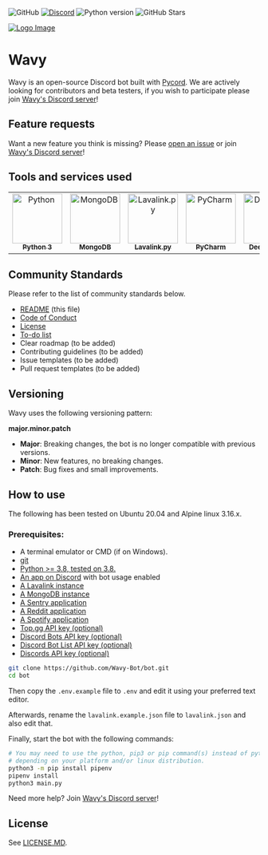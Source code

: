 ![GitHub](https://img.shields.io/github/license/Wavy-Bot/bot?color=A42E2B&logo=gnu&logoColor=white&style=for-the-badge)
[![Discord](https://img.shields.io/discord/710436465938530307?color=%235865F2&label=Discord&logo=discord&logoColor=white&style=for-the-badge)](https://discord.wavybot.com)
![Python version](https://img.shields.io/badge/Python-3.8-blue?style=for-the-badge&logo=python&logoColor=ffce3d&color=376f9e)
![GitHub Stars](https://img.shields.io/github/stars/Wavy-Bot/bot?color=%23ffce3d&logo=github&style=for-the-badge)

[![Logo Image](https://repository-images.githubusercontent.com/376505145/389bce00-cc35-11eb-8aab-bb86194ee165)](https://wavybot.com)

# Wavy
Wavy is an open-source Discord bot built with [Pycord](https://github.com/Pycord-Development/pycord). We are actively looking for contributors and beta testers, if you wish to participate please join [Wavy's Discord server](https://discord.wavybot.com)!

## Feature requests
Want a new feature you think is missing? Please [open an issue](https://github.com/Wavy-Bot/bot/issues/new) or join [Wavy's Discord server](https://discord.wavybot.com)!

## Tools and services used
<table>
  <tr>
    <td align="center"><a href="https://www.python.org/"><img src="https://upload.wikimedia.org/wikipedia/commons/thumb/c/c3/Python-logo-notext.svg/768px-Python-logo-notext.svg.png" width="100px;" alt="Python"/><br /><sub><b>Python 3</b></sub></a><br /></td>
    <td align="center"><a href="https://www.mongodb.com/"><img src="https://cdn.iconscout.com/icon/free/png-256/mongodb-3629020-3030245.png" width="100px;" alt="MongoDB"/><br /><sub><b>MongoDB</b></sub></a><br /></td>
    <td align="center"><a href="https://github.com/Devoxin/Lavalink.py"><img src="https://serux.pro/9e83af1581.png" width="100px;" alt="Lavalink.py"/><br /><sub><b>Lavalink.py</b></sub></a><br /></td>
    <td align="center"><a href="https://www.jetbrains.com/pycharm/"><img src="https://i2.wp.com/clay-atlas.com/wp-content/uploads/2019/10/PyCharm_Logo.svg_.png?resize=1024%2C1024&ssl=1" width="100px;" alt="PyCharm"/><br /><sub><b>PyCharm</b></sub></a><br /></td>
    <td align="center"><a href="https://deepsource.io/"><img src="https://static.crozdesk.com/web_app_library/providers/logos/000/011/711/original/deepsource-1608196869-logo.png?1608196869" width="100px;" alt="Deepsource"/><br /><sub><b>Deepsource</b></sub></a><br /></td>
    <td align="center"><a href="https://sentry.io/"><img src="https://external-content.duckduckgo.com/iu/?u=https%3A%2F%2Fmedia-exp1.licdn.com%2Fdms%2Fimage%2FC4D0BAQHke-g6rQfT6w%2Fcompany-logo_200_200%2F0%3Fe%3D2159024400%26v%3Dbeta%26t%3Daylls3BhohFGOtGX_opiZqRkxF9ZO91EIF3CEnm-xEQ&f=1&nofb=1" width="100px;" alt="Sentry"/><br /><sub><b>Sentry</b></sub></a><br /></td>
  </tr>
</table>

## Community Standards
Please refer to the list of community standards below.
- [README](https://github.com/Wavy-Bot/bot/blob/main/README.md) (this file)
- [Code of Conduct](https://github.com/Wavy-Bot/bot/blob/main/CODE_OF_CONDUCT.md)
- [License](https://github.com/Wavy-Bot/bot/blob/main/LICENSE.md)
- [To-do list](https://github.com/Wavy-Bot/bot/projects/2)
- Clear roadmap (to be added)
- Contributing guidelines (to be added)
- Issue templates (to be added)
- Pull request templates (to be added)

## Versioning
Wavy uses the following versioning pattern:

**major.minor.patch**
- **Major**: Breaking changes, the bot is no longer compatible with previous versions.
- **Minor**: New features, no breaking changes.
- **Patch**: Bug fixes and small improvements.

## How to use
The following has been tested on Ubuntu 20.04 and Alpine linux 3.16.x.

### Prerequisites:
- A terminal emulator or CMD (if on Windows).
- [git](https://git-scm.com/downloads)
- [Python >= 3.8, tested on 3.8.](https://www.python.org/downloads/)
- [An app on Discord](https://discord.com/developers/applications) with bot usage enabled
- [A Lavalink instance](https://github.com/freyacodes/Lavalink)
- [A MongoDB instance](https://www.mongodb.com/)
- [A Sentry application](https://sentry.io)
- [A Reddit application](https://www.reddit.com/prefs/apps)
- [A Spotify application](https://developer.spotify.com/dashboard/applications)
- [Top.gg API key (optional)](https://top.gg/)
- [Discord Bots API key (optional)](https://discord.bots.gg/)
- [Discord Bot List API key (optional)](https://discordbotlist.com/)
- [Discords API key (optional)](https://discords.com/)

```bash
git clone https://github.com/Wavy-Bot/bot.git
cd bot
```
Then copy the `.env.example` file to `.env` and edit it using your preferred text editor.

Afterwards, rename the `lavalink.example.json` file to `lavalink.json` and also edit that.

Finally, start the bot with the following commands:
```bash
# You may need to use the python, pip3 or pip command(s) instead of python3
# depending on your platform and/or linux distribution.
python3 -m pip install pipenv
pipenv install
python3 main.py
```

Need more help? Join [Wavy's Discord server](https://discord.wavybot.com)!

## License
See [LICENSE.MD](https://github.com/Wavy-Bot/bot/blob/main/LICENSE.md).